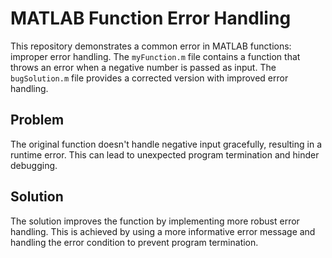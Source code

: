 # MATLAB Function Error Handling

This repository demonstrates a common error in MATLAB functions: improper error handling. The `myFunction.m` file contains a function that throws an error when a negative number is passed as input.  The `bugSolution.m` file provides a corrected version with improved error handling.

## Problem

The original function doesn't handle negative input gracefully, resulting in a runtime error. This can lead to unexpected program termination and hinder debugging.

## Solution

The solution improves the function by implementing more robust error handling. This is achieved by using a more informative error message and handling the error condition to prevent program termination.